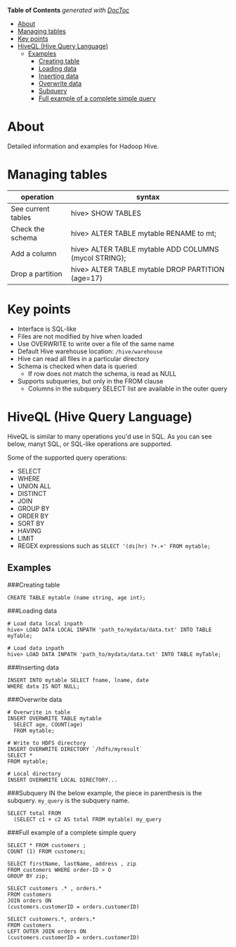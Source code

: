 <!-- START doctoc generated TOC please keep comment here to allow auto update -->
<!-- DON'T EDIT THIS SECTION, INSTEAD RE-RUN doctoc TO UPDATE -->
**Table of Contents**  *generated with [DocToc](https://github.com/thlorenz/doctoc)*

- [About](#about)
- [Managing tables](#managing-tables)
- [Key points](#key-points)
- [HiveQL (Hive Query Language)](#hiveql-hive-query-language)
  - [Examples](#examples)
    - [Creating table](#creating-table)
    - [Loading data](#loading-data)
    - [Inserting data](#inserting-data)
    - [Overwrite data](#overwrite-data)
    - [Subquery](#subquery)
    - [Full example of a complete simple query](#full-example-of-a-complete-simple-query)

<!-- END doctoc generated TOC please keep comment here to allow auto update -->

# About

Detailed information and examples for Hadoop Hive.

# Managing tables

operation| syntax
---------|-----------
See current tables | hive> SHOW TABLES
Check the schema | hive> ALTER TABLE mytable RENAME to mt;
Add a column | hive> ALTER TABLE mytable ADD COLUMNS (mycol STRING);
Drop a partition | hive> ALTER TABLE mytable DROP PARTITION (age=17)


# Key points

* Interface is SQL-like
* Files are not modified by hive when loaded
* Use OVERWRITE to write over a file of the same name
* Default Hive warehouse location: `/hive/warehouse`
* Hive can read all files in a particular directory
* Schema is checked when data is queried
  * If row does not match the schema, is read as NULL
* Supports subqueries, but only in the FROM clause
  * Columns in the subquery SELECT list are available in the outer query

# HiveQL (Hive Query Language)

HiveQL is similar to many operations you'd use in SQL. As you can see below, manyt SQL, or SQL-like operations are supported.

Some of the supported query operations:
* SELECT
* WHERE
* UNION ALL
* DISTINCT
* JOIN
* GROUP BY
* ORDER BY
* SORT BY
* HAVING
* LIMIT
* REGEX expressions such as `SELECT '(ds|hr) ?+.+' FROM mytable;`

## Examples

###Creating table
```
CREATE TABLE mytable (name string, age int);
```

###Loading data
```
# Load data local inpath
hive> LOAD DATA LOCAL INPATH 'path_to/mydata/data.txt' INTO TABLE myTable;

# Load data inpath
hive> LOAD DATA INPATH 'path_to/mydata/data.txt' INTO TABLE myTable;
```

###Inserting data
```
INSERT INTO mytable SELECT fname, lname, date 
WHERE data IS NOT NULL;
```

###Overwrite data
```
# Overwrite in table
INSERT OVERWRITE TABLE mytable 
  SELECT age, COUNT(age) 
  FROM mytable;
  
# Write to HDFS directory
INSERT OVERWRITE DIRECTORY `/hdfs/myresult`
SELECT *
FROM mytable;

# Local directory
INSERT OVERWRITE LOCAL DIRECTORY...
```

###Subquery
IN the below example, the piece in parenthesis is the subquery. `my_query` is the subquery name.
```
SELECT total FROM
  (SELECT c1 + c2 AS total FROM mytable) my_query
```

###Full example of a complete simple query

```
SELECT * FROM customers ; 
COUNT (1) FROM customers; 

SELECT firstName, lastName, address , zip 
FROM customers WHERE order-ID > O 
GROUP BY zip; 

SELECT customers .* , orders.* 
FROM customers 
JOIN orders ON 
(customers.customerID = orders.customerID) 

SELECT customers.*, orders.*
FROM customers 
LEFT OUTER JOIN orders ON 
(customers.customerID = orders.customerID) 
```

